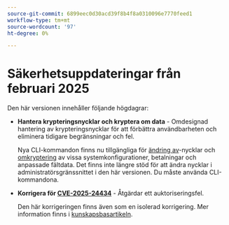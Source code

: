 ```yaml
---
source-git-commit: 6899eec0d30acd39f8b4f8a0310096e7770feed1
workflow-type: tm+mt
source-wordcount: '97'
ht-degree: 0%

---
```

# Säkerhetsuppdateringar från februari 2025

Den här versionen innehåller följande högdagrar:

* **Hantera krypteringsnycklar och kryptera om data** - Omdesignad hantering av krypteringsnycklar för att förbättra användbarheten och eliminera tidigare begränsningar och fel.<!-- AC-12679 -->

  Nya CLI-kommandon finns nu tillgängliga för [ändring av](https://experienceleague.adobe.com/sv/docs/commerce-admin/systems/security/encryption-key)-nycklar och [omkryptering](https://developer.adobe.com/commerce/php/development/security/data-encryption/) av vissa systemkonfigurationer, betalningar och anpassade fältdata. Det finns inte längre stöd för att ändra nycklar i administratörsgränssnittet i den här versionen. Du måste använda CLI-kommandona.

* **Korrigera för [CVE-2025-24434](https://nvd.nist.gov/vuln/detail/CVE-2025-24434)** - Åtgärdar ett auktoriseringsfel.

  Den här korrigeringen finns även som en isolerad korrigering. Mer information finns i [kunskapsbasartikeln](https://experienceleague.adobe.com/sv/docs/commerce-knowledge-base/kb/troubleshooting/known-issues-patches-attached/security-update-available-for-adobe-commerce-apsb25-08).<!-- AC-12755 -->

